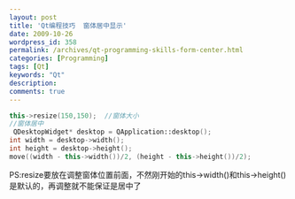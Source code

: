 ```yaml
---
layout: post
title: 'Qt编程技巧  窗体居中显示'
date: 2009-10-26
wordpress_id: 358
permalink: /archives/qt-programming-skills-form-center.html
categories: [Programming]
tags: [Qt]
keywords: "Qt"
description: 
comments: true
---
```


``` cpp 
this->resize(150,150);  //窗体大小
//窗体居中
 QDesktopWidget* desktop = QApplication::desktop();
int width = desktop->width();
int height = desktop->height();
move((width - this->width())/2, (height - this->height())/2);
```

PS:resize要放在调整窗体位置前面，不然刚开始的this->width()和this->height()是默认的，再调整就不能保证是居中了
